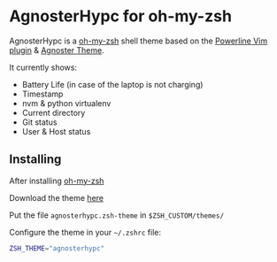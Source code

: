# AgnosterHypc for oh-my-zsh

AgnosterHypc is a [oh-my-zsh][] shell theme based on the [Powerline Vim plugin][] & [Agnoster Theme][].

It currently shows:

* Battery Life (in case of the laptop is not charging)
* Timestamp
* nvm & python virtualenv
* Current directory
* Git status
* User & Host status

## Installing

After installing [oh-my-zsh][]

Download the theme [here](http://raw.github.com/hypc/agnosterhypc-ohmyzsh-theme/master/agnosterhypc.zsh-theme)

Put the file `agnosterhypc.zsh-theme` in `$ZSH_CUSTOM/themes/`

Configure the theme in your `~/.zshrc` file:

```bash
ZSH_THEME="agnosterhypc"
```

[oh-my-zsh]: https://github.com/robbyrussell/oh-my-zsh
[Powerline Vim plugin]: https://github.com/Lokaltog/vim-powerline
[Agnoster Theme]: https://gist.github.com/agnoster/3712874
